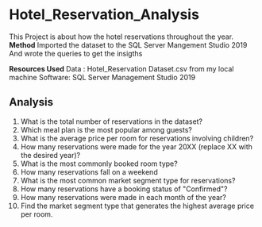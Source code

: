 # Hotel_Reservation_Analysis
This Project is about how the hotel reservations throughout the year.
**Method**
Imported the dataset to the SQL Server Mangement Studio 2019
And wrote the queries to get the insigths

**Resources Used**
Data : Hotel_Reservation Dataset.csv from my local machine
Software: SQL Server Management Studio 2019
## Analysis
1. What is the total number of reservations in the dataset?
2. Which meal plan is the most popular among guests?
3. What is the average price per room for reservations involving children?
4. How many reservations were made for the year 20XX (replace XX with the desired year)?
5. What is the most commonly booked room type?
6. How many reservations fall on a weekend
7. What is the most common market segment type for reservations?
8. How many reservations have a booking status of "Confirmed"?
9. How many reservations were made in each month of the year?
10. Find the market segment type that generates the highest average price per room.

